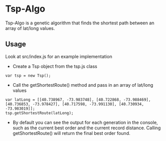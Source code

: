# Tsp-Algo
Tsp-Algo is a genetic algorithm that finds the shortest path between an array of lat/long values.

## Usage
Look at src/index.js for an example implementation
* Create a Tsp object from the tsp.js class
```
var tsp = new Tsp();
```
* Call the getShortestRoute() method and pass in an array of lat/long values
```
var latLong = [[40.738967, -73.983748], [40.722868, -73.988469], [40.736853, -73.978427], [40.717598, -73.991130], [40.730934, -73.983019]];
tsp.getShortestRoute(latLong);
```
* By default you can see the output for each generation in the console, such as the current best order and the current
record distance. Calling getShortestRoute() will return the final best order found.
